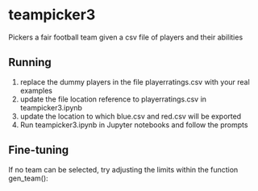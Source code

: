 # teampicker3
Pickers a fair football team given a csv file of players and their abilities

## Running
1. replace the dummy players in the file playerratings.csv with your real examples
2. update the file location reference to playerratings.csv in teampicker3.ipynb
3. update the location to which blue.csv and red.csv will be exported
4. Run teampicker3.ipynb in Jupyter notebooks and follow the prompts

## Fine-tuning
If no team can be selected, try adjusting the limits within the function gen_team():


